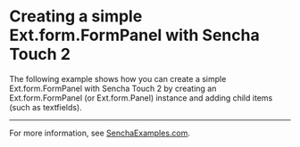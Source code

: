 # Creating a simple Ext.form.FormPanel with Sencha Touch 2 #

The following example shows how you can create a simple Ext.form.FormPanel with Sencha Touch 2 by creating an Ext.form.FormPanel (or Ext.form.Panel) instance and adding child items (such as textfields).

---

For more information, see [SenchaExamples.com](http://senchaexamples.com/2012/03/12/creating-a-simple-ext-form-formpanel-with-sencha-touch-2/).
